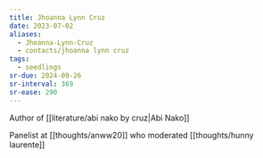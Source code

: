 ```yaml
---
title: Jhoanna Lynn Cruz
date: 2023-07-02
aliases:
  - Jhoanna-Lynn-Cruz
  - contacts/jhoanna lynn cruz
tags:
  - seedlings
sr-due: 2024-09-26
sr-interval: 369
sr-ease: 290
---
```

Author of [[literature/abi nako by cruz|Abi Nako]]

Panelist at [[thoughts/anww20]] who moderated [[thoughts/hunny laurente]]